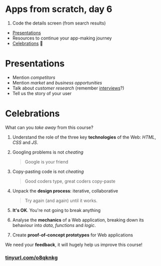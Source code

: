 # Apps from scratch, day 6

1. Code the details screen (from search results) 
* [Presentations](#presentations)
* Resources to continue your app-making journey
* [Celebrations](#celebrations) :cake:


# Presentations

* Mention *competitors*
* Mention *market* and *business opportunities*
* Talk about *customer research* (remember [interviews](../03/README.md#who-are-your-users)?)
* Tell us the story of your user


# Celebrations

What can you *take away* from this course?

1. Understand the role of the three key **technologies** of the Web: *HTML*, *CSS* and *JS*. 

2. Googling problems is not *cheating*
	
	> Google is your friend
3. Copy-pasting code is not *cheating*

	> Good coders type, great coders copy-paste
4. Unpack the **design process**: iterative, collaborative
   
   > Try again (and again) until it works.
5. **It's OK**. You're not going to break anything
6. Analyse the **mechanics** of a Web application, breaking down its behaviour into *data*, *functions* and *logic*.
7. Create **proof-of-concept prototypes** for Web applications


We need your **feedback**, it will hugely help us improve this course!

### [tinyurl.com/o8qknkg](http://tinyurl.com/o8qknkg)
